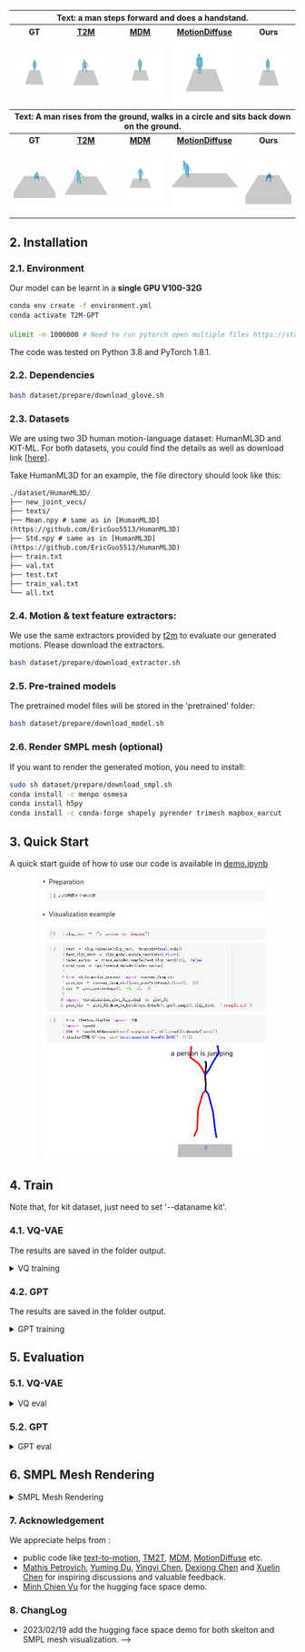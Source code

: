 <!-- # (CVPR 2023) T2M-GPT
Pytorch implementation of paper "T2M-GPT: Generating Human Motion from Textual Descriptions with Discrete Representations"


[[Project Page]](https://mael-zys.github.io/T2M-GPT/) [[Paper]](https://arxiv.org/abs/2301.06052) [[Notebook Demo]](https://colab.research.google.com/drive/1Vy69w2q2d-Hg19F-KibqG0FRdpSj3L4O?usp=sharing) [[HuggingFace]](https://huggingface.co/vumichien/T2M-GPT) [[Space Demo]](https://huggingface.co/spaces/vumichien/generate_human_motion) [[T2M-GPT+]](https://github.com/Mael-zys/T2M-GPT-plus)


<p align="center">
<img src="img/Teaser.png" width="600px" alt="teaser">
</p>

If our project is helpful for your research, please consider citing :
``` 
@inproceedings{zhang2023generating,
  title={T2M-GPT: Generating Human Motion from Textual Descriptions with Discrete Representations},
  author={Zhang, Jianrong and Zhang, Yangsong and Cun, Xiaodong and Huang, Shaoli and Zhang, Yong and Zhao, Hongwei and Lu, Hongtao and Shen, Xi},
  booktitle={Proceedings of the IEEE/CVF Conference on Computer Vision and Pattern Recognition (CVPR)},
  year={2023},
}
```


## Table of Content
* [1. Visual Results](#1-visual-results)
* [2. Installation](#2-installation)
* [3. Quick Start](#3-quick-start)
* [4. Train](#4-train)
* [5. Evaluation](#5-evaluation)
* [6. SMPL Mesh Rendering](#6-smpl-mesh-rendering)
* [7. Acknowledgement](#7-acknowledgement)
* [8. ChangLog](#8-changlog)




## 1. Visual Results (More results can be found in our [project page](https://mael-zys.github.io/T2M-GPT/))

<!-- ![visualization](img/ALLvis_new.png) -->

<p align="center">
<table>
  <tr>
    <th colspan="5">Text: a man steps forward and does a handstand.</th>
  </tr>
  <tr>
    <th>GT</th>
    <th><u><a href="https://ericguo5513.github.io/text-to-motion/"><nobr>T2M</nobr> </a></u></th>
    <th><u><a href="https://guytevet.github.io/mdm-page/"><nobr>MDM</nobr> </a></u></th>
    <th><u><a href="https://mingyuan-zhang.github.io/projects/MotionDiffuse.html"><nobr>MotionDiffuse</nobr> </a></u></th>
    <th>Ours</th>
  </tr>
  
  <tr>
    <td><img src="img/002103_gt_16.gif" width="140px" alt="gif"></td>
    <td><img src="img/002103_pred_t2m_16.gif" width="140px" alt="gif"></td>
    <td><img src="img/002103_pred_mdm_16.gif" width="140px" alt="gif"></td>
    <td><img src="img/002103_pred_MotionDiffuse_16.gif" width="140px" alt="gif"></td>
    <td><img src="img/002103_pred_16.gif" width="140px" alt="gif"></td>
  </tr>

  <tr>
    <th colspan="5">Text: A man rises from the ground, walks in a circle and sits back down on the ground.</th>
  </tr>
  <tr>
    <th>GT</th>
    <th><u><a href="https://ericguo5513.github.io/text-to-motion/"><nobr>T2M</nobr> </a></u></th>
    <th><u><a href="https://guytevet.github.io/mdm-page/"><nobr>MDM</nobr> </a></u></th>
    <th><u><a href="https://mingyuan-zhang.github.io/projects/MotionDiffuse.html"><nobr>MotionDiffuse</nobr> </a></u></th>
    <th>Ours</th>
  </tr>
  
  <tr>
    <td><img src="img/000066_gt_16.gif" width="140px" alt="gif"></td>
    <td><img src="img/000066_pred_t2m_16.gif" width="140px" alt="gif"></td>
    <td><img src="img/000066_pred_mdm_16.gif" width="140px" alt="gif"></td>
    <td><img src="img/000066_pred_MotionDiffuse_16.gif" width="140px" alt="gif"></td>
    <td><img src="img/000066_pred_16.gif" width="140px" alt="gif"></td>
  </tr>
</table>
</p>
 
## 2. Installation

### 2.1. Environment


Our model can be learnt in a **single GPU V100-32G**

```bash
conda env create -f environment.yml
conda activate T2M-GPT

ulimit -n 1000000 # Need to run pytorch open multiple files https://stackoverflow.com/questions/71642653/how-to-resolve-the-error-runtimeerror-received-0-items-of-ancdata
```

The code was tested on Python 3.8 and PyTorch 1.8.1.


### 2.2. Dependencies

```bash
bash dataset/prepare/download_glove.sh
```


### 2.3. Datasets


We are using two 3D human motion-language dataset: HumanML3D and KIT-ML. For both datasets, you could find the details as well as download link [[here]](https://github.com/EricGuo5513/HumanML3D).   

Take HumanML3D for an example, the file directory should look like this:  
```
./dataset/HumanML3D/
├── new_joint_vecs/
├── texts/
├── Mean.npy # same as in [HumanML3D](https://github.com/EricGuo5513/HumanML3D) 
├── Std.npy # same as in [HumanML3D](https://github.com/EricGuo5513/HumanML3D) 
├── train.txt
├── val.txt
├── test.txt
├── train_val.txt
└── all.txt
```


### 2.4. Motion & text feature extractors:

We use the same extractors provided by [t2m](https://github.com/EricGuo5513/text-to-motion) to evaluate our generated motions. Please download the extractors.

```bash
bash dataset/prepare/download_extractor.sh
```

### 2.5. Pre-trained models 

The pretrained model files will be stored in the 'pretrained' folder:
```bash
bash dataset/prepare/download_model.sh
```


### 2.6. Render SMPL mesh (optional)

If you want to render the generated motion, you need to install:

```bash
sudo sh dataset/prepare/download_smpl.sh
conda install -c menpo osmesa
conda install h5py
conda install -c conda-forge shapely pyrender trimesh mapbox_earcut
```



## 3. Quick Start

A quick start guide of how to use our code is available in [demo.ipynb](https://colab.research.google.com/drive/1Vy69w2q2d-Hg19F-KibqG0FRdpSj3L4O?usp=sharing)

<p align="center">
<img src="img/demo.png" width="400px" alt="demo">
</p>


## 4. Train

Note that, for kit dataset, just need to set '--dataname kit'.

### 4.1. VQ-VAE 

The results are saved in the folder output.

<details>
<summary>
VQ training
</summary>

```bash
python3 train_vq.py \
--batch-size 256 \
--lr 2e-4 \
--total-iter 300000 \
--lr-scheduler 200000 \
--nb-code 512 \
--down-t 2 \
--depth 3 \
--dilation-growth-rate 3 \
--out-dir output \
--dataname t2m \
--vq-act relu \
--quantizer ema_reset \
--loss-vel 0.5 \
--recons-loss l1_smooth \
--exp-name VQVAE
```

</details>

### 4.2. GPT 

The results are saved in the folder output.

<details>
<summary>
GPT training
</summary>

```bash
python3 train_t2m_trans.py  \
--exp-name GPT \
--batch-size 128 \
--num-layers 9 \
--embed-dim-gpt 1024 \
--nb-code 512 \
--n-head-gpt 16 \
--block-size 51 \
--ff-rate 4 \
--drop-out-rate 0.1 \
--resume-pth output/VQVAE/net_last.pth \
--vq-name VQVAE \
--out-dir output \
--total-iter 300000 \
--lr-scheduler 150000 \
--lr 0.0001 \
--dataname t2m \
--down-t 2 \
--depth 3 \
--quantizer ema_reset \
--eval-iter 10000 \
--pkeep 0.5 \
--dilation-growth-rate 3 \
--vq-act relu
```

</details>

## 5. Evaluation 

### 5.1. VQ-VAE 
<details>
<summary>
VQ eval
</summary>

```bash
python3 VQ_eval.py \
--batch-size 256 \
--lr 2e-4 \
--total-iter 300000 \
--lr-scheduler 200000 \
--nb-code 512 \
--down-t 2 \
--depth 3 \
--dilation-growth-rate 3 \
--out-dir output \
--dataname t2m \
--vq-act relu \
--quantizer ema_reset \
--loss-vel 0.5 \
--recons-loss l1_smooth \
--exp-name TEST_VQVAE \
--resume-pth output/VQVAE/net_last.pth
```

</details>

### 5.2. GPT

<details>
<summary>
GPT eval
</summary>

Follow the evaluation setting of [text-to-motion](https://github.com/EricGuo5513/text-to-motion), we evaluate our model 20 times and report the average result. Due to the multimodality part where we should generate 30 motions from the same text, the evaluation takes a long time.

```bash
python3 GPT_eval_multi.py  \
--exp-name TEST_GPT \
--batch-size 128 \
--num-layers 9 \
--embed-dim-gpt 1024 \
--nb-code 512 \
--n-head-gpt 16 \
--block-size 51 \
--ff-rate 4 \
--drop-out-rate 0.1 \
--resume-pth output/VQVAE/net_last.pth \
--vq-name VQVAE \
--out-dir output \
--total-iter 300000 \
--lr-scheduler 150000 \
--lr 0.0001 \
--dataname t2m \
--down-t 2 \
--depth 3 \
--quantizer ema_reset \
--eval-iter 10000 \
--pkeep 0.5 \
--dilation-growth-rate 3 \
--vq-act relu \
--resume-trans output/GPT/net_best_fid.pth
```

</details>


## 6. SMPL Mesh Rendering 

<details>
<summary>
SMPL Mesh Rendering 
</summary>

You should input the npy folder address and the motion names. Here is an example:

```bash
python3 render_final.py --filedir output/TEST_GPT/ --motion-list 000019 005485
```

</details>

### 7. Acknowledgement

We appreciate helps from :  

* public code like [text-to-motion](https://github.com/EricGuo5513/text-to-motion), [TM2T](https://github.com/EricGuo5513/TM2T), [MDM](https://github.com/GuyTevet/motion-diffusion-model), [MotionDiffuse](https://github.com/mingyuan-zhang/MotionDiffuse) etc.
* <a href='https://mathis.petrovich.fr/'>Mathis Petrovich</a>, <a href='https://dulucas.github.io/'>Yuming Du</a>, <a href='https://github.com/yingyichen-cyy'>Yingyi Chen</a>, <a href='https://dexiong.me/'>Dexiong Chen</a> and <a href='https://xuelin-chen.github.io/'>Xuelin Chen</a> for inspiring discussions and valuable feedback.
* <a href='https://github.com/vumichien'>Minh Chien Vu</a> for the hugging face space demo.

### 8. ChangLog

* 2023/02/19 add the hugging face space demo for both skelton and SMPL mesh visualization. -->
